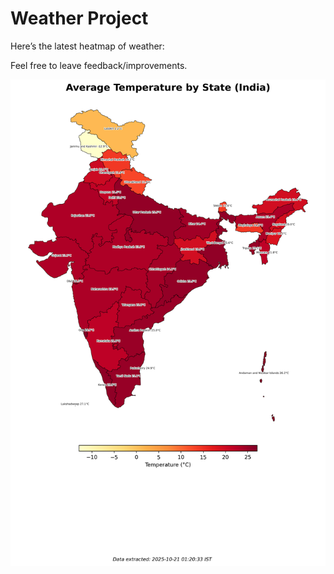 # Weather Project

Here’s the latest heatmap of weather:

Feel free to leave feedback/improvements.

![India Heatmap](docs/assets/india_heatmap.png?v=F6928C)
